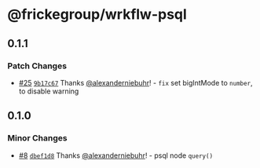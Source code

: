 # @frickegroup/wrkflw-psql

## 0.1.1

### Patch Changes

- [#25](https://github.com/frickegroup/wrkflw-engine/pull/25) [`9b17c67`](https://github.com/frickegroup/wrkflw-engine/commit/9b17c6734ee4a9932caaa16e4d2bb4ac5b06e7b5) Thanks [@alexanderniebuhr](https://github.com/alexanderniebuhr)! - `fix` set bigIntMode to `number`, to disable warning

## 0.1.0

### Minor Changes

- [#8](https://github.com/frickegroup/wrkflw-engine/pull/8) [`dbef1d8`](https://github.com/frickegroup/wrkflw-engine/commit/dbef1d88c3c63f2c6267f1b2fc732fe36d4a2bb0) Thanks [@alexanderniebuhr](https://github.com/alexanderniebuhr)! - psql node `query()`
